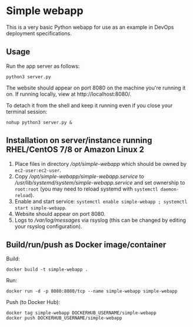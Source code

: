 # Simple webapp

This is a very basic Python webapp for use as an example in DevOps deployment specifications.

## Usage

Run the app server as follows:

    python3 server.py

The website should appear on port 8080 on the machine you're running it on. If running locally, view at http://localhost:8080/.

To detach it from the shell and keep it running even if you close your terminal session:

    nohup python3 server.py &

## Installation on server/instance running RHEL/CentOS 7/8 or Amazon Linux 2

1. Place files in directory _/opt/simple-webapp_ which should be owned by `ec2-user:ec2-user`.
1. Copy _/opt/simple-webapp/simple-webapp.service_ to _/usr/lib/systemd/system/simple-webapp.service_ and set ownership to `root:root` (you may need to reload systemd with `systemctl daemon-reload`).
1. Enable and start service: `systemctl enable simple-webapp ; systemctl start simple-webapp`.
1. Website should appear on port 8080.
1. Logs to _/var/log/messages_ via rsyslog (this can be changed by editing your rsyslog configuration).

## Build/run/push as Docker image/container

Build:

    docker build -t simple-webapp .
    
Run:

    docker run -d -p 8080:8080/tcp --name simple-webapp simple-webapp

Push (to Docker Hub):

    docker tag simple-webapp DOCKERHUB_USERNAME/simple-webapp
    docker push DOCKERHUB_USERNAME/simple-webapp